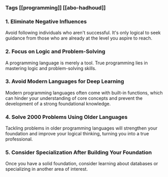
### Tags [[programming]] [[abo-hadhoud]] 


### 1. **Eliminate Negative Influences**

Avoid following individuals who aren't successful. It's only logical to seek guidance from those who are already at the level you aspire to reach.

### 2. **Focus on Logic and Problem-Solving**

A programming language is merely a tool. True programming lies in mastering logic and problem-solving skills.

### 3. **Avoid Modern Languages for Deep Learning**

Modern programming languages often come with built-in functions, which can hinder your understanding of core concepts and prevent the development of a strong foundational knowledge.

### 4. **Solve 2000 Problems Using Older Languages**

Tackling problems in older programming languages will strengthen your foundation and improve your logical thinking, turning you into a true professional.

### 5. **Consider Specialization After Building Your Foundation**

Once you have a solid foundation, consider learning about databases or specializing in another area of interest.



